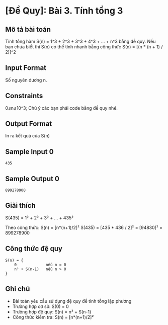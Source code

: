 # [Đề Quy]: Bài 3. Tính tổng 3

## Mô tả bài toán

Tính tổng hàm S(n) = 1^3 + 2^3 + 3^3 + 4^3 + ... + n^3 bằng đề quy. Nếu bạn chưa biết thì S(n) có thể tính nhanh bằng công thức S(n) = [(n * (n + 1) / 2)]^2

## Input Format

Số nguyên dương n.

## Constraints

0≤n≤10^3; Chú ý các bạn phải code bằng đề quy nhé.

## Output Format

In ra kết quả của S(n)

## Sample Input 0

```
435
```

## Sample Output 0

```
899278900
```

## Giải thích

S(435) = 1³ + 2³ + 3³ + ... + 435³

Theo công thức: S(n) = [n*(n+1)/2]²
S(435) = [435 * 436 / 2]² = [94830]² = 899278900

## Công thức đệ quy

```
S(n) = {
    0             nếu n = 0
    n³ + S(n-1)   nếu n > 0
}
```

## Ghi chú

- Bài toán yêu cầu sử dụng đệ quy để tính tổng lập phương
- Trường hợp cơ sở: S(0) = 0
- Trường hợp đệ quy: S(n) = n³ + S(n-1)
- Công thức kiểm tra: S(n) = [n*(n+1)/2]²